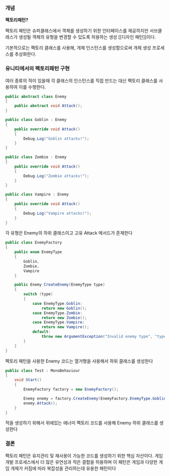### 개념

**팩토리패턴?**

팩토리 패턴은 슈퍼클래스에서 객체를 생성하기 위한 인터페이스를 제공하지만
서브클래스가 생성될 객체의 유형을 변경할 수 있도록 허용하는 생성 [[디자인 패턴]]이다.

기본적으로는 팩토리 클래스를 사용해, 개체 인스턴스를 생성함으로써
개체 생성 프로세스를 추상화한다.

### 유니티에서의 팩토리패턴 구현
여러 종류의 적이 있을때 각 클래스의 인스턴스를 직접 만드는 대신 팩토리 클래스를 사용하여 이를 수행한다.

```csharp
public abstract class Enemy
{
    public abstract void Attack();
}

public class Goblin : Enemy
{
    public override void Attack()
    {
        Debug.Log("Goblin attacks!");
    }
}

public class Zombie : Enemy
{
    public override void Attack()
    {
        Debug.Log("Zombie attacks!");
    }
}

public class Vampire : Enemy
{
    public override void Attack()
    {
        Debug.Log("Vampire attacks!");
    }
}
```
각 유형은 Enemy의 하위 클래스이고 고유 Attack 메서드가 존재한다

```csharp
public class EnemyFactory
{
    public enum EnemyType
    {
        Goblin,
        Zombie,
        Vampire
    }

    public Enemy CreateEnemy(EnemyType type)
    {
        switch (type)
        {
            case EnemyType.Goblin:
                return new Goblin();
            case EnemyType.Zombie:
                return new Zombie();
            case EnemyType.Vampire:
                return new Vampire();
            default:
                throw new ArgumentException("Invalid enemy type", "type");
        }
    }
}
```

펙토리 패턴을 사용한 Enemy 코드는 열거형을 사용해서 하위 클래스를 생성한다

```csharp
public class Test : MonoBehaviour
{
    void Start()
    {
        EnemyFactory factory = new EnemyFactory();

        Enemy enemy = factory.CreateEnemy(EnemyFactory.EnemyType.Goblin);
        enemy.Attack();
    }
}
```

적을 생성하기 위해서 위에있는 에너미 팩토리 코드를 사용해 
Enemy 하위 클래스를 생성한다

### 결론
팩토리 패턴은 유지관리 및 재사용이 가능한 코드를 생성하기 위한 핵심 자산이다.
게임개발 프로세스에서 더 많은 유연성과 적은 결합을 허용하며 
이 패턴은 게임과 다양한 게임 개체가 커짐에 따라 복잡성을 관리하는데 유용한 패턴이다